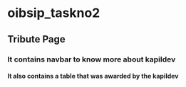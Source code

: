 # oibsip_taskno2
## Tribute Page
### It contains navbar to know more about kapildev
#### It also contains a table that was awarded by the kapildev

